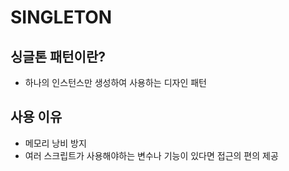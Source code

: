 # SINGLETON
## 싱글톤 패턴이란?
  * 하나의 인스턴스만 생성하여 사용하는 디자인 패턴
## 사용 이유
  * 메모리 낭비 방지
  * 여러 스크립트가 사용해야하는 변수나 기능이 있다면 접근의 편의 제공
     
